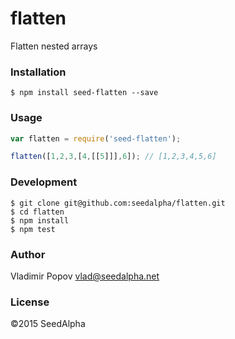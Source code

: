 # flatten

Flatten nested arrays

### Installation
    
    $ npm install seed-flatten --save

### Usage

```javascript
var flatten = require('seed-flatten');

flatten([1,2,3,[4,[[5]]],6]); // [1,2,3,4,5,6]

```
### Development
    
    $ git clone git@github.com:seedalpha/flatten.git
    $ cd flatten
    $ npm install
    $ npm test

### Author

Vladimir Popov <vlad@seedalpha.net>

### License

©2015 SeedAlpha